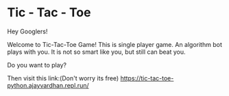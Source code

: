 # Tic - Tac - Toe
Hey Googlers!

Welcome to Tic-Tac-Toe Game! This is single player game. An algorithm bot plays with you. It is not so smart like you, but still can beat you.

Do you want to play?

Then visit this link:(Don't worry its free)
https://tic-tac-toe-python.ajayvardhan.repl.run/
